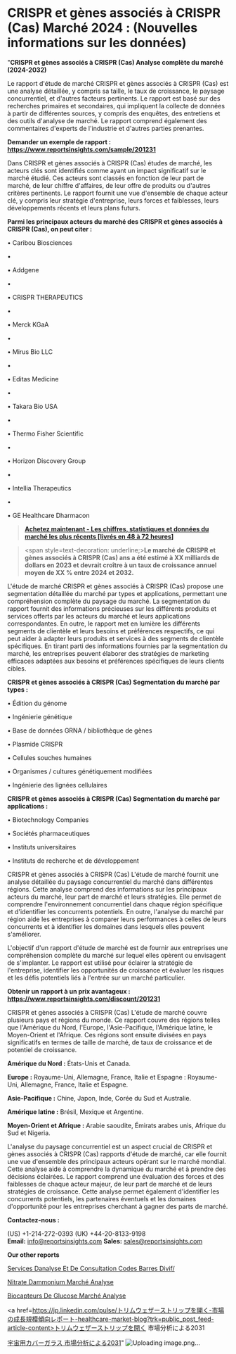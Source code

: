 # CRISPR et gènes associés à CRISPR (Cas) Marché 2024 : (Nouvelles informations sur les données)

"<strong>CRISPR et gènes associés à CRISPR (Cas) Analyse complète du marché (2024-2032)</strong>

Le rapport d'étude de marché CRISPR et gènes associés à CRISPR (Cas) est une analyse détaillée, y compris sa taille, le taux de croissance, le paysage concurrentiel, et d'autres facteurs pertinents. Le rapport est basé sur des recherches primaires et secondaires, qui impliquent la collecte de données à partir de différentes sources, y compris des enquêtes, des entretiens et des outils d'analyse de marché. Le rapport comprend également des commentaires d'experts de l'industrie et d'autres parties prenantes.

<strong>Demander un exemple de rapport : </strong><strong><a href=https://www.reportsinsights.com/sample/201231>https://www.reportsinsights.com/sample/201231</a></strong>

Dans CRISPR et gènes associés à CRISPR (Cas) études de marché, les acteurs clés sont identifiés comme ayant un impact significatif sur le marché étudié. Ces acteurs sont classés en fonction de leur part de marché, de leur chiffre d'affaires, de leur offre de produits ou d'autres critères pertinents. Le rapport fournit une vue d'ensemble de chaque acteur clé, y compris leur stratégie d'entreprise, leurs forces et faiblesses, leurs développements récents et leurs plans futurs.

<strong>Parmi les principaux acteurs du marché des CRISPR et gènes associés à CRISPR (Cas), on peut citer :</strong>

• Caribou Biosciences

• 

• Addgene

• 

• CRISPR THERAPEUTICS

• 

• Merck KGaA

• 

• Mirus Bio LLC

• 

• Editas Medicine

• 

• Takara Bio USA

• 

• Thermo Fisher Scientific

• 

• Horizon Discovery Group

• 

• Intellia Therapeutics

• 

• GE Healthcare Dharmacon

<blockquote><a href=https://reportsinsights.com/buynow/201231><span style=text-decoration: underline;><strong>Achetez maintenant - Les chiffres, statistiques et données du marché les plus récents [livrés en 48 à 72 heures]</strong></span></a></blockquote>
<blockquote>
<div class=group w-full text-gray-800 dark:text-gray-100 border-b border-black/10 dark:border-gray-900/50 bg-gray-50 dark:bg-[#444654]>
<div class=flex p-4 gap-4 text-base md:gap-6 md:max-w-2xl lg:max-w-xl xl:max-w-3xl md:py-6 lg:px-0 m-auto>
<div class=relative flex flex-col w-[calc(100%-50px)] gap-1 md:gap-3 lg:w-[calc(100%-115px)]>
<div class=flex flex-grow flex-col gap-3>
<div class=min-h-[20px] flex flex-col items-start gap-4 whitespace-pre-wrap break-words>
<div class=result-streaming markdown prose w-full break-words dark:prose-invert light>

<span style=text-decoration: underline;><strong>Le marché de CRISPR et gènes associés à CRISPR (Cas) ans a été estimé à XX milliards de dollars en 2023 et devrait croître à un taux de croissance annuel moyen de XX % entre 2024 et 2032.</strong></span>

</div>
</div>
</div>
</div>
</div>
</div></blockquote>
L'étude de marché CRISPR et gènes associés à CRISPR (Cas) propose une segmentation détaillée du marché par types et applications, permettant une compréhension complète du paysage du marché. La segmentation du rapport fournit des informations précieuses sur les différents produits et services offerts par les acteurs du marché et leurs applications correspondantes. En outre, le rapport met en lumière les différents segments de clientèle et leurs besoins et préférences respectifs, ce qui peut aider à adapter leurs produits et services à des segments de clientèle spécifiques. En tirant parti des informations fournies par la segmentation du marché, les entreprises peuvent élaborer des stratégies de marketing efficaces adaptées aux besoins et préférences spécifiques de leurs clients cibles.

<strong>CRISPR et gènes associés à CRISPR (Cas) Segmentation du marché par types :</strong>

• Édition du génome

• Ingénierie génétique

• Base de données GRNA / bibliothèque de gènes

• Plasmide CRISPR

• Cellules souches humaines

• Organismes / cultures génétiquement modifiées

• Ingénierie des lignées cellulaires

<strong>CRISPR et gènes associés à CRISPR (Cas) Segmentation du marché par applications :</strong>

• Biotechnology Companies

• Sociétés pharmaceutiques

• Instituts universitaires

• Instituts de recherche et de développement

CRISPR et gènes associés à CRISPR (Cas) L'étude de marché fournit une analyse détaillée du paysage concurrentiel du marché dans différentes régions. Cette analyse comprend des informations sur les principaux acteurs du marché, leur part de marché et leurs stratégies. Elle permet de comprendre l'environnement concurrentiel dans chaque région spécifique et d'identifier les concurrents potentiels. En outre, l'analyse du marché par région aide les entreprises à comparer leurs performances à celles de leurs concurrents et à identifier les domaines dans lesquels elles peuvent s'améliorer.

L'objectif d'un rapport d'étude de marché est de fournir aux entreprises une compréhension complète du marché sur lequel elles opèrent ou envisagent de s'implanter. Le rapport est utilisé pour éclairer la stratégie de l'entreprise, identifier les opportunités de croissance et évaluer les risques et les défis potentiels liés à l'entrée sur un marché particulier.

<strong>Obtenir un rapport à un prix avantageux : <a href=https://www.reportsinsights.com/discount/201231>https://www.reportsinsights.com/discount/201231</a></strong>

CRISPR et gènes associés à CRISPR (Cas) L'étude de marché couvre plusieurs pays et régions du monde. Ce rapport couvre des régions telles que l'Amérique du Nord, l'Europe, l'Asie-Pacifique, l'Amérique latine, le Moyen-Orient et l'Afrique. Ces régions sont ensuite divisées en pays significatifs en termes de taille de marché, de taux de croissance et de potentiel de croissance.

<strong>Amérique du Nord :</strong> États-Unis et Canada.

<strong>Europe :</strong> Royaume-Uni, Allemagne, France, Italie et Espagne : Royaume-Uni, Allemagne, France, Italie et Espagne.

<strong>Asie-Pacifique :</strong> Chine, Japon, Inde, Corée du Sud et Australie.

<strong>Amérique latine :</strong> Brésil, Mexique et Argentine.

<strong>Moyen-Orient et Afrique :</strong> Arabie saoudite, Émirats arabes unis, Afrique du Sud et Nigeria.

L'analyse du paysage concurrentiel est un aspect crucial de CRISPR et gènes associés à CRISPR (Cas) rapports d'étude de marché, car elle fournit une vue d'ensemble des principaux acteurs opérant sur le marché mondial. Cette analyse aide à comprendre la dynamique du marché et à prendre des décisions éclairées. Le rapport comprend une évaluation des forces et des faiblesses de chaque acteur majeur, de leur part de marché et de leurs stratégies de croissance. Cette analyse permet également d'identifier les concurrents potentiels, les partenaires éventuels et les domaines d'opportunité pour les entreprises cherchant à gagner des parts de marché.

<strong>Contactez-nous :</strong>

(US) +1-214-272-0393
(UK) +44-20-8133-9198
<strong>Email:</strong> <a>info@reportsinsights.com</a>
<strong>Sales:</strong> <a>sales@reportsinsights.com</a>

<strong>Our other reports</strong>

<a href=https://www.linkedin.com/pulse/services-danalyse-et-de-consultation-codes-barres-divif/>Services Danalyse Et De Consultation Codes Barres Divif/</a>

<a href=https://www.linkedin.com/pulse/nitrate-dammonium-march%C3%A9-analyse-et-tendances-rmjlf/>Nitrate Dammonium Marché Analyse</a>

<a href=https://www.linkedin.com/pulse/biocapteurs-de-glucose-march%C3%A9-analyse-quantitative-gjpyf/>Biocapteurs De Glucose Marché Analyse</a>

<a href=https://jp.linkedin.com/pulse/トリムウェザーストリップを開く-市場の成長規模傾向レポート-healthcare-market-blog?trk=public_post_feed-article-content>トリムウェザーストリップを開く 市場分析による2031</a>

<a href=https://www.linkedin.com/pulse/宇宙用カバーガラス-市場地域別の規模とトレンド-reportsinsights-pvt-ltd/>宇宙用カバーガラス 市場分析による2031</a>"
![Uploading image.png…]()
